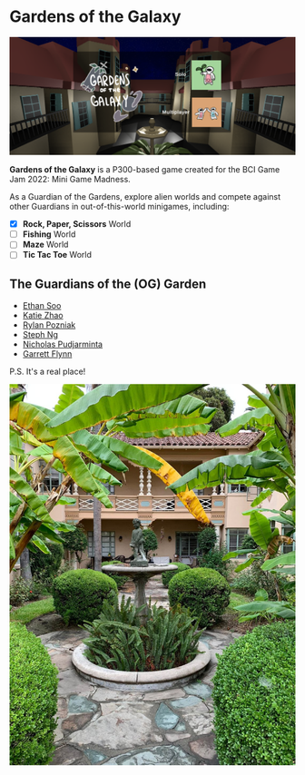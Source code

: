 # Gardens of the Galaxy
![Home Screen](./home.png)

**Gardens of the Galaxy** is a P300-based game created for the BCI Game Jam 2022: Mini Game Madness.

As a Guardian of the Gardens, explore alien worlds and compete against other Guardians in out-of-this-world minigames, including: 
- [x] **Rock, Paper, Scissors** World
- [ ] **Fishing** World
- [ ] **Maze** World
- [ ] **Tic Tac Toe** World

## The Guardians of the (OG) Garden
- [Ethan Soo](https://github.com/wingspear)
- [Katie Zhao](https://github.com/kzhao189)
- [Rylan Pozniak](https://github.com/rylan-vrar)
- [Steph Ng](https://github.com/glowcone)
- [Nicholas Pudjarminta](https://github.com/NickPudjarminta)
- [Garrett Flynn](https://github.com/garrettflynn)


P.S. It's a real place!

![The Garden](./thegarden.jpg)
